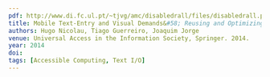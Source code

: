 ```yaml
---
pdf: http://www.di.fc.ul.pt/~tjvg/amc/disabledrall/files/disabledrall.pdf
title: Mobile Text-Entry and Visual Demands&#58; Reusing and Optimizing Current Solutions
authors: Hugo Nicolau, Tiago Guerreiro, Joaquim Jorge
venue: Universal Access in the Information Society, Springer. 2014.
year: 2014
doi: 
tags: [Accessible Computing, Text I/O]
---
```

